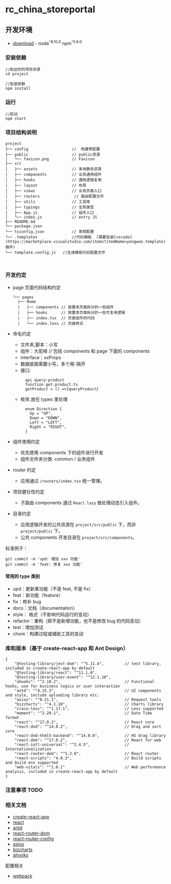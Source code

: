 # rc_china_storeportal

## 开发环境

- [download](https://nodejs.org/en/download/) - node<sup>^8.10.0</sup> npm<sup>^5.6.0</sup>

### 安装依赖

```shell
//到达你的项目目录
cd project

//安装依赖
npm install

```

### 运行

```shell
//启动
npm start

```

### 项目结构说明

```
project
├── config                   //  构建等配置
├── public                   // public资源
│   └── favicon.png          // Favicon
├── src
│   ├── assets               // 本地静态资源
│   ├── components           // 业务通用组件
│   ├── hooks                // 通用逻辑复用
│   ├── layout               // 布局
│   ├── views                // 业务页面入口
│   ├── routers               // 路由配置文件
│   ├── utils                // 工具库
│   ├── typings              // 全局类型
│   ├── App.js               // 组件入口
│   └── index.js             // entry JS
├── README.md
└── package.json
└── tsconfig.json            // 常规配置
└── .templates               //代码模板  (需要安装[vscode](https://marketplace.visualstudio.com/items?itemName=yongwoo.template)插件)
└── template.config.js   //生成模板代码配置文件



```

### 开发约定

- page 页面代码结构约定

  ```
  └── pages
    ├── Home
    |   ├── components // 放置本页面拆分的一些组件
    |   ├── hooks      // 放置本页面拆分的一些可复用逻辑
    |   ├── index.tsx  // 页面组件的代码
    |   └── index.less // 页面样式

  ```

- 命名约定
  - 文件夹,脚本：小写
  - 组件：大驼峰 // 包括 components 和 page 下面的 components
  - interface：xxProps
  - 数据层面需要小写，多个用-隔开
  - 接口:
    ```
      api query-product
      function get-product.ts
      getProduct = () =>{queryProduct}
    ```
  - 枚举,放在 types 里处理
    ```
      enum Direction {
        Up = "UP",
        Down = "DOWN",
        Left = "LEFT",
        Right = "RIGHT",
      }
    ```
- 组件使用约定

  - 优先使用 components 下的组件进行开发
  - 组件文件夹分类: common / 业务组件

- router 约定

  - 应用通过 `/routers/index.tsx` 统一管理。

- 项目健壮性约定

  - 子路由 components 通过 `React.lazy` 做处理动态引入组件。

- 目录约定

  - 应用逻辑开发的公共资源在 `project/src/public` 下，而非 `project/public` 下。
  - 公共 components 开发目录在 `project/src/components`。

标准例子：

```
git commit -m 'upd: 增加 xxx 功能'
git commit -m 'feat: 修复 xxx 功能'
```

#### 常用的 type 类别

- upd：更新某功能（不是 feat, 不是 fix）
- feat：新功能（feature）
- fix：修补 bug
- docs：文档（documentation）
- style： 格式（不影响代码运行的变动）
- refactor：重构（即不是新增功能，也不是修改 bug 的代码变动）
- test：增加测试
- chore：构建过程或辅助工具的变动

### 库和版本（基于 create-react-app 和 Ant Design）

```
{
    "@testing-library/jest-dom": "^5.11.4",         // test library, included in create-react-app by default
    "@testing-library/react": "^11.1.0",
    "@testing-library/user-event": "^12.1.10",
    "ahooks": "^2.10.2",                            // Functional hooks, use for business logics or user interaction
    "antd": "^4.15.3",                              // UI components and style, include uploading library etc.
    "axios": "^0.21.1",                             // Request tools
    "bizcharts": "^4.1.10",                         // Charts library
    "craco-less": "^1.17.1",                        // Less supported
    "moment": "^2.29.1",                            // Date Time format
    "react": "^17.0.2",                             // React core
    "react-dnd": "^14.0.2",                         // Drag and sort core
    "react-dnd-html5-backend": "^14.0.0",           // H5 drag library
    "react-dom": "^17.0.2",                         // React for web
    "react-intl-universal": "^2.4.5",               // Internationalization
    "react-router-dom": "^5.2.0",                   // React router
    "react-scripts": "4.0.3",                       // Build scripts and build env supported
    "web-vitals": "^1.0.1"                          // Web performance analysis, included in create-react-app by default
}
```

### 注意事项 TODO

### 相关文档

- [create-react-app](https://github.com/facebook/create-react-app)
- [react](https://reactjs.org/)
- [antd](https://ant.design/index-cn)
- [react-router-dom](https://www.npmjs.com/package/react-router-dom)
- [react-router-config](https://www.npmjs.com/package/react-router-config)
- [axios](https://www.npmjs.com/package/axios)
- [bizcharts](https://bizcharts.net/product/BizCharts4/category/61/page/98)
- [ahooks](https://ahooks.js.org/zh-CN/)

配置相关

- [webpack](https://www.webpackjs.com/)
